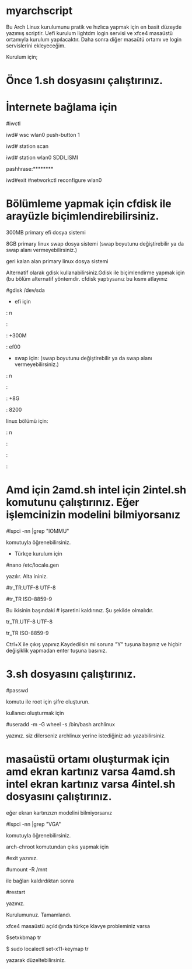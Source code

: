 # myarchscript

Bu Arch Linux kurulumunu pratik ve hızlıca yapmak için en basit düzeyde yazımış scriptir. Uefi kurulum lightdm login servisi ve xfce4 masaüstü ortamıyla kurulum yapılacaktır. Daha sonra diğer masaütü ortamı ve login servislerini ekleyeceğim.

Kurulum için;

# Önce 1.sh dosyasını çalıştırınız.

# İnternete bağlama için
#iwctl

iwd# wsc wlan0 push-button 1

iwd# station scan

iwd# station wlan0 SDDI_ISMI

pashhrase:********

iwd#exit
#networkctl reconfigure wlan0

# Bölümleme yapmak için  cfdisk ile arayüzle biçimlendirebilirsiniz. 

300MB primary efi dosya sistemi

8GB primary linux swap dosya sistemi (swap boyutunu değiştirebilir ya da swap alanı vermeyebilirsiniz.)

geri kalan alan primary linux dosya sistemi

Alternatif olarak gdisk kullanabilirsiniz.Gdisk ile biçimlendirme yapmak için (bu bölüm alternatif yöntemdir. cfdisk yaptıysanız bu kısmı atlayınız

#gdisk /dev/sda

* efi için

: n

:

: +300M

: ef00

* swap için: (swap boyutunu değiştirebilir ya da swap alanı vermeyebilirsiniz.)

: n

:

: +8G

: 8200

linux bölümü için:

: n

:

:

:

# Amd için 2amd.sh intel için 2intel.sh komutunu çalıştırınız. Eğer işlemcinizin modelini bilmiyorsanız

#lspci -nn |grep "IOMMU"

komutuyla öğrenebilirsiniz.

* Türkçe kurulum için 

#nano /etc/locale.gen

yazılır. Alta ininiz.

#tr_TR.UTF-8 UTF-8

#tr_TR ISO-8859-9

Bu ikisinin başındaki # işaretini kaldırınız. Şu şekilde olmalıdır.

tr_TR.UTF-8 UTF-8

tr_TR ISO-8859-9

Ctrl+X ile çıkış yapınız.Kaydedilsin mi soruna "Y" tuşuna başınız ve hiçbir değişiklik yapmadan enter tuşuna basınız.

# 3.sh dosyasını çalıştırınız.

#passwd

komutu ile root için şifre oluşturun.

kullanıcı oluşturmak için 

#useradd -m -G wheel -s /bin/bash archlinux

yazınız. siz dilerseniz archlinux yerine istediğiniz adı yazabilirsiniz.

# masaüstü ortamı oluşturmak için amd ekran kartınız varsa 4amd.sh intel ekran kartınız varsa 4intel.sh dosyasını çalıştırınız.

eğer ekran kartınzızn modelini bilmiyorsanız

#lspci -nn |grep "VGA"

komutuyla öğrenebilirsiniz.

arch-chroot komutundan çıkıs yapmak için

#exit yazınız.

#umount -R /mnt

ile bağları kaldırdıktan sonra 

#restart

yazınız.

Kurulumunuz. Tamamlandı.

xfce4 masaüstü açıldığında türkçe klavye probleminiz varsa

$setxkbmap tr

$ sudo localectl set-x11-keymap tr 

yazarak düzeltebilirsiniz.
